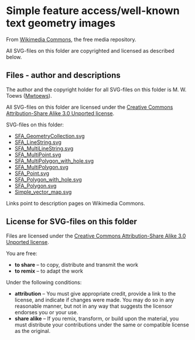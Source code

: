 # Simple feature access/well-known text geometry images

From [Wikimedia Commons](https://commons.wikimedia.org/wiki/Main_Page), the free media repository.

All SVG-files on this folder are copyrighted and licensed as described below.

## Files - author and descriptions

The author and the copyright holder for all SVG-files on this folder is 
M. W. Toews ([Mwtoews](https://commons.wikimedia.org/wiki/User:Mwtoews)).

All SVG-files on this folder are licensed under the 
[Creative Commons Attribution-Share Alike 3.0 Unported license](https://creativecommons.org/licenses/by-sa/3.0/deed.en).

SVG-files on this folder:
* [SFA_GeometryCollection.svg](https://commons.wikimedia.org/wiki/File:SFA_GeometryCollection.svg)
* [SFA_LineString.svg](https://commons.wikimedia.org/wiki/File:SFA_LineString.svg)
* [SFA_MultiLineString.svg](https://commons.wikimedia.org/wiki/File:SFA_MultiLineString.svg)
* [SFA_MultiPoint.svg](https://commons.wikimedia.org/wiki/File:SFA_MultiPoint.svg)
* [SFA_MultiPolygon_with_hole.svg](https://commons.wikimedia.org/wiki/File:SFA_MultiPolygon_with_hole.svg)
* [SFA_MultiPolygon.svg](https://commons.wikimedia.org/wiki/File:SFA_MultiPolygon.svg)
* [SFA_Point.svg](https://commons.wikimedia.org/wiki/File:SFA_Point.svg)
* [SFA_Polygon_with_hole.svg](https://commons.wikimedia.org/wiki/File:SFA_Polygon_with_hole.svg)
* [SFA_Polygon.svg](https://commons.wikimedia.org/wiki/File:SFA_Polygon.svg)
* [Simple_vector_map.svg](https://commons.wikimedia.org/wiki/File:Simple_vector_map.svg)

Links point to description pages on Wikimedia Commons.

## License for SVG-files on this folder

Files are licensed under the [Creative Commons Attribution-Share Alike 3.0 Unported license](https://creativecommons.org/licenses/by-sa/3.0/deed.en).

You are free:
* **to share** – to copy, distribute and transmit the work
* **to remix** – to adapt the work

Under the following conditions:
* **attribution** – You must give appropriate credit, provide a link to the license, and indicate if changes were made. You may do so in any reasonable manner, but not in any way that suggests the licensor endorses you or your use.
* **share alike** – If you remix, transform, or build upon the material, you must distribute your contributions under the same or compatible license as the original.